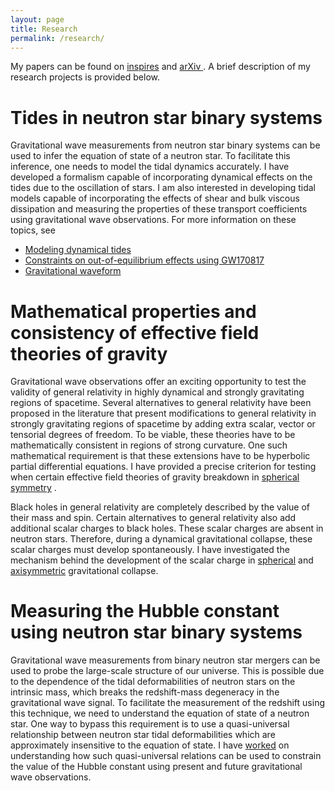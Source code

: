 ```yaml
---
layout: page
title: Research
permalink: /research/
---
```

My papers can be found on 
<a href="https://inspirehep.net/authors/1946826?ui-citation-summary=true&ui-exclude-self-citations=true" target = "_blank">inspires</a>
and 
<a href="https://arxiv.org/search/gr-qc?searchtype=author&query=R.,+A+H+K" target = "_blank"> arXiv </a>. 
A brief description of my research projects is provided below.

# Tides in neutron star binary systems
Gravitational wave measurements from neutron star binary systems can be used to infer the equation of state of a neutron star. To facilitate this inference, one needs to model the tidal dynamics accurately. I have developed a formalism capable of incorporating dynamical effects on the tides due to the oscillation of stars. I am also interested in developing tidal models capable of incorporating the effects of shear and bulk viscous dissipation and measuring the properties of these transport coefficients using gravitational wave observations. For more information on these topics, see

- <a href="https://arxiv.org/abs/2403.03254" target="_blank">Modeling dynamical tides</a>
- <a href="https://arxiv.org/abs/2312.11659" target="_blank">Constraints on out-of-equilibrium effects using GW170817</a>
- <a href="https://arxiv.org/abs/2306.15633" target="_blank">Gravitational waveform</a>

# Mathematical properties and consistency of effective field theories of gravity
Gravitational wave observations offer an exciting opportunity to test the validity of general relativity in highly dynamical and strongly gravitating regions of spacetime.
Several alternatives to general relativity have been proposed in the literature that present modifications to general relativity in strongly gravitating regions of spacetime by adding extra scalar, vector or tensorial degrees of freedom. 
To be viable, these theories have to be mathematically consistent in regions of strong curvature.
One such mathematical requirement is that these extensions have to be hyperbolic partial differential equations.
I have provided a precise criterion for testing when certain effective field theories of gravity breakdown in 
<a href="https://arxiv.org/abs/2211.08477" target="_blank">spherical symmetry</a>
.

Black holes in general relativity are completely described by the value of their mass and spin. Certain alternatives to general relativity also add additional scalar charges to black holes. These scalar charges are absent in neutron stars. Therefore, during a dynamical gravitational collapse, these scalar charges must develop spontaneously. 
I have investigated the mechanism behind the development of the scalar charge in 
<a href="https://arxiv.org/abs/2201.05178" target="_blank">spherical</a> and <a href="https://arxiv.org/abs/2212.02039" target="_blank">axisymmetric</a> gravitational collapse. 

# Measuring the Hubble constant using neutron star binary systems
Gravitational wave measurements from binary neutron star mergers can be used to probe the large-scale structure of our universe.
This is possible due to the dependence of the tidal deformabilities of neutron stars on the intrinsic mass, which breaks the redshift-mass degeneracy in the gravitational wave signal.
To facilitate the measurement of the redshift using this technique, we need to understand the equation of state of a neutron star.
One way to bypass this requirement is to use a quasi-universal relationship between neutron star tidal deformabilities which are approximately insensitive to the equation of state.
I have <a href="https://arxiv.org/abs/2106.06589" target="_blank">worked</a> on understanding how such quasi-universal relations can be used to constrain the value of the Hubble constant using present and future gravitational wave observations.

